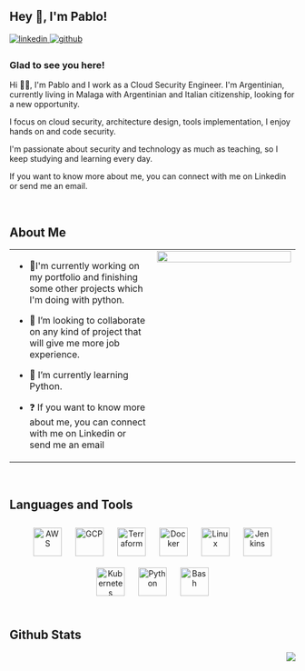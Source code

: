 ## Hey 👋, I'm Pablo!  
  

<a href="https://www.linkedin.com/in/pablo-agustin-spinelli-b83429140/" target="_blank">
<img src=https://img.shields.io/badge/linkedin-%231E77B5.svg?&style=for-the-badge&logo=linkedin&logoColor=white alt=linkedin style="margin-bottom: 5px;" />
</a>
<a href="https://github.com/paspinelli" target="_blank">
<img src=https://img.shields.io/badge/github-%2324292e.svg?&style=for-the-badge&logo=github&logoColor=white alt=github style="margin-bottom: 5px;" />
</a>  
  



### Glad to see you here!  
Hi 👋🏼, I'm Pablo and I work as a Cloud Security Engineer. I'm Argentinian, currently living in Malaga with Argentinian and Italian citizenship, looking for a new opportunity.

I focus on cloud security, architecture design, tools implementation, I enjoy hands on and code security. 

I'm passionate about security and technology as much as teaching, so I keep studying and learning every day. 

If you want to know more about me, you can connect with me on Linkedin or send me an email.
  
  

<br/>  


## About Me  
<table><tr><td valign="top" width="50%">

- 🔭I'm currently working on my portfolio and finishing some other projects which I'm doing with python. 


- 👯 I’m looking to collaborate on any kind of project that will give me more job experience.  
  

- 🌱 I’m currently learning Python.
  

- ❓ If you want to know more about me, you can connect with me on Linkedin or send me an email   


</td><td valign="top" width="50%">

<img src="https://rishavanand.github.io/static/images/greetings.gif" align="left" style="width: 100%" />  


</td></tr></table>  

<br/>  


## Languages and Tools  
<div align="center">  
<a href="https://aws.amazon.com/" target="_blank"><img style="margin: 10px" src="https://profilinator.rishav.dev/skills-assets/amazonwebservices-original-wordmark.svg" alt="AWS" height="50" /></a>  
<a href="https://cloud.google.com/" target="_blank"><img style="margin: 10px" src="https://profilinator.rishav.dev/skills-assets/google_cloud-icon.svg" alt="GCP" height="50" /></a>  
<a href="https://www.terraform.io/" target="_blank"><img style="margin: 10px" src="https://profilinator.rishav.dev/skills-assets/terraformio-icon.svg" alt="Terraform" height="50" /></a>  
<a href="https://www.docker.com/" target="_blank"><img style="margin: 10px" src="https://profilinator.rishav.dev/skills-assets/docker-original-wordmark.svg" alt="Docker" height="50" /></a>  
<a href="https://www.linux.org/" target="_blank"><img style="margin: 10px" src="https://profilinator.rishav.dev/skills-assets/linux-original.svg" alt="Linux" height="50" /></a>  
<a href="https://www.jenkins.io/" target="_blank"><img style="margin: 10px" src="https://profilinator.rishav.dev/skills-assets/jenkins-icon.svg" alt="Jenkins" height="50" /></a>  
<a href="https://kubernetes.io/" target="_blank"><img style="margin: 10px" src="https://profilinator.rishav.dev/skills-assets/kubernetes-icon.svg" alt="Kubernetes" height="50" /></a>  
<a href="https://www.python.org/" target="_blank"><img style="margin: 10px" src="https://profilinator.rishav.dev/skills-assets/python-original.svg" alt="Python" height="50" /></a>  
<a href="https://www.gnu.org/software/bash/" target="_blank"><img style="margin: 10px" src="https://profilinator.rishav.dev/skills-assets/gnu_bash-icon.svg" alt="Bash" height="50" /></a>  

</div>  

<br/>  



## Github Stats  

<div align="right"><img src="https://github-readme-stats.vercel.app/api/top-langs/?username=paspinelli&hide_border=true&layout=compact" align="right" /></div>  

<br/>  

  

<br/>  

  

<br/>  


<br />





<!--
**federicosilvaflores/federicosilvaflores** is a ✨ _special_ ✨ repository because its `README.md` (this file) appears on your GitHub profile.

Here are some ideas to get you started:

- 🔭 I’m currently working on ...
- 🌱 I’m currently learning ...
- 👯 I’m looking to collaborate on ...
- 🤔 I’m looking for help with ...
- 💬 Ask me about ...
- 📫 How to reach me: ...
- 😄 Pronouns: ...
- ⚡ Fun fact: ...
-->
